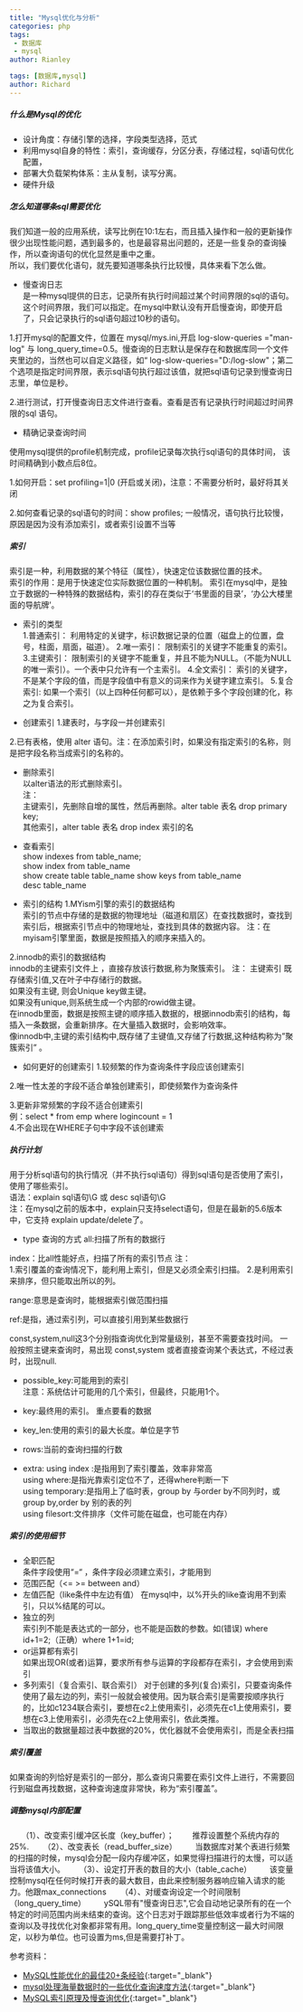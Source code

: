 ```yaml
---
title: "Mysql优化与分析"
categories: php
tags:
 - 数据库
 - mysql
author: Rianley

tags: [数据库,mysql]
author: Richard
---
```


##### 什么是Mysql的优化

* 设计角度：存储引擎的选择，字段类型选择，范式
* 利用mysql自身的特性：索引，查询缓存，分区分表，存储过程，sql语句优化配置，
* 部署大负载架构体系：主从复制，读写分离。
* 硬件升级

##### 怎么知道哪条sql需要优化
我们知道一般的应用系统，读写比例在10:1左右，而且插入操作和一般的更新操作很少出现性能问题，遇到最多的，也是最容易出问题的，还是一些复杂的查询操作，所以查询语句的优化显然是重中之重。  
所以，我们要优化语句，就先要知道哪条执行比较慢，具体来看下怎么做。

* 慢查询日志  
是一种mysql提供的日志，记录所有执行时间超过某个时间界限的sql的语句。这个时间界限，我们可以指定。在mysql中默认没有开启慢查询，即使开启了，只会记录执行的sql语句超过10秒的语句。  

1.打开mysql的配置文件，位置在 mysql/mys.ini,开启 log-slow-queries ="man-log" 与 long_query_time=0.5。慢查询的日志默认是保存在和数据库同一个文件夹里边的，当然也可以自定义路径，如“ log-slow-queries="D:/log-slow"；第二个选项是指定时间界限，表示sql语句执行超过该值，就把sql语句记录到慢查询日志里，单位是秒。
  
2.进行测试，打开慢查询日志文件进行查看。查看是否有记录执行时间超过时间界限的sql 语句。  

* 精确记录查询时间   

使用mysql提供的profile机制完成，profile记录每次执行sql语句的具体时间， 该时间精确到小数点后8位。

1.如何开启：set profiling=1|0  (开启或关闭)，注意：不需要分析时，最好将其关闭  

2.如何查看记录的sql语句的时间：show profiles;
一般情况，语句执行比较慢，原因是因为没有添加索引，或者索引设置不当等

##### 索引 
索引是一种，利用数据的某个特征（属性），快速定位该数据位置的技术。  
索引的作用：是用于快速定位实际数据位置的一种机制。
索引在mysql中，是独立于数据的一种特殊的数据结构，索引的存在类似于‘书里面的目录’，‘办公大楼里面的导航牌’。

* 索引的类型  
1.普通索引： 利用特定的关键字，标识数据记录的位置（磁盘上的位置，盘号，柱面，扇面，磁道）。 
2.唯一索引： 限制索引的关键字不能重复的索引。 
3.主键索引： 限制索引的关键字不能重复，并且不能为NULL。（不能为NULL的唯一索引）。一个表中只允许有一个主索引。 
4.全文索引： 索引的关键字，不是某个字段的值，而是字段值中有意义的词来作为关键字建立索引。
5.复合索引: 如果一个索引（以上四种任何都可以），是依赖于多个字段创建的化，称之为复合索引。

* 创建索引
1.建表时，与字段一并创建索引   

2.已有表格，使用 alter 语句。注：在添加索引时，如果没有指定索引的名称，则是把字段名称当成索引的名称的。

* 删除索引  
以alter语法的形式删除索引。  
注：  
主键索引，先删除自增的属性，然后再删除。alter table 表名 drop primary key;  
其他索引，alter table 表名  drop  index 索引的名

* 查看索引  
show indexes from table_name;   
show index from table_name   
show create table table_name
show keys from table_name  
desc table_name  

* 索引的结构
1.MYism引擎的索引的数据结构  
索引的节点中存储的是数据的物理地址（磁道和扇区）在查找数据时，查找到索引后，根据索引节点中的物理地址，查找到具体的数据内容。
注：在myisam引擎里面，数据是按照插入的顺序来插入的。  

2.innodb的索引的数据结构  
innodb的主键索引文件上 ，直接存放该行数据,称为聚簇索引。
注：
主键索引 既存储索引值,又在叶子中存储行的数据。  
如果没有主键, 则会Unique key做主键。  
如果没有unique,则系统生成一个内部的rowid做主键。   
在innodb里面，数据是按照主键的顺序插入数据的，根据innodb索引的结构，每插入一条数据，会重新排序。在大量插入数据时，会影响效率。  
像innodb中,主键的索引结构中,既存储了主键值,又存储了行数据,这种结构称为”聚簇索引” 。

* 如何更好的创建索引 
1.较频繁的作为查询条件字段应该创建索引  
  
2.唯一性太差的字段不适合单独创建索引，即使频繁作为查询条件  

3.更新非常频繁的字段不适合创建索引  
例：select * from emp where logincount = 1   
4.不会出现在WHERE子句中字段不该创建索   

##### 执行计划
用于分析sql语句的执行情况（并不执行sql语句）得到sql语句是否使用了索引，使用了哪些索引。  
语法：explain  sql语句\G   或 desc sql语句\G  
注：在mysql之前的版本中，explain只支持select语句，但是在最新的5.6版本中，它支持 explain update/delete了。

* type 查询的方式
all:扫描了所有的数据行

index：比all性能好点，扫描了所有的索引节点
注：  
1.索引覆盖的查询情况下，能利用上索引，但是又必须全索引扫描。
2.是利用索引来排序，但只能取出所以的列。

range:意思是查询时，能根据索引做范围扫描  

ref:是指，通过索引列，可以直接引用到某些数据行  

const,system,null这3个分别指查询优化到常量级别，甚至不需要查找时间。
一般按照主键来查询时，易出现 const,system 
或者直接查询某个表达式，不经过表时，出现null. 

* possible_key:可能用到的索引  
注意：系统估计可能用的几个索引，但最终，只能用1个。

* key:最终用的索引。 重点要看的数据
* key_len:使用的索引的最大长度。单位是字节 
* rows:当前的查询扫描的行数  
* extra: 
using index :是指用到了索引覆盖，效率非常高  
using where:是指光靠索引定位不了，还得where判断一下  
using temporary:是指用上了临时表，group by 与order by不同列时，或group by,order by 别的表的列  
using filesort:文件排序（文件可能在磁盘，也可能在内存）

##### 索引的使用细节 
* 全职匹配  
条件字段使用“=“ ，条件字段必须建立索引，才能用到
* 范围匹配（<= >= between and）
* 左值匹配（like条件中左边有值） 
在mysql中，以%开头的like查询用不到索引，只以%结尾的可以。
* 独立的列  
索引列不能是表达式的一部分，也不能是函数的参数。如(错误) where id+1=2;（正确）where 1+1=id;
* or运算都有索引  
如果出现OR(或者)运算，要求所有参与运算的字段都存在索引，才会使用到索引
* 多列索引（复合索引、联合索引）
对于创建的多列(复合)索引，只要查询条件使用了最左边的列，索引一般就会被使用。因为联合索引是需要按顺序执行的，比如c1234联合索引，要想在c2上使用索引，必须先在c1上使用索引，要想在c3上使用索引，必须先在c2上使用索引，依此类推。
* 当取出的数据量超过表中数据的20%，优化器就不会使用索引，而是全表扫描

##### 索引覆盖  
如果查询的列恰好是索引的一部分，那么查询只需要在索引文件上进行，不需要回行到磁盘再找数据，这种查询速度非常快，称为“索引覆盖”。


##### 调整mysql内部配置
　　（1）、改变索引缓冲区长度（key_buffer）；
　　推荐设置整个系统内存的25%.
　　（2）、改变表长（read_buffer_size）
　　当数据库对某个表进行频繁的扫描的时候，mysql会分配一段内存缓冲区，如果觉得扫描进行的太慢，可以适当将该值大小。
　　（3）、设定打开表的数目的大小（table_cache）
　　该变量控制mysql在任何时候打开表的最大数目，由此来控制服务器响应输入请求的能力。他跟max_connections
　　（4）、对缓查询设定一个时间限制（long_query_time）
　　ySQL带有"慢查询日志",它会自动地记录所有的在一个特定的时间范围内尚未结束的查询。这个日志对于跟踪那些低效率或者行为不端的查询以及寻找优化对象都非常有用。long_query_time变量控制这一最大时间限定，以秒为单位。也可设置为ms,但是需要打补丁。

参考资料：  
* [MySQL性能优化的最佳20+条经验](http://coolshell.cn/articles/1846.html){:target="_blank"}
* [mysql处理海量数据时的一些优化查询速度方法](https://goo.gl/1lOmi8/){:target="_blank"}
* [MySQL索引原理及慢查询优化](http://tech.meituan.com/mysql-index.html){:target="_blank"}
